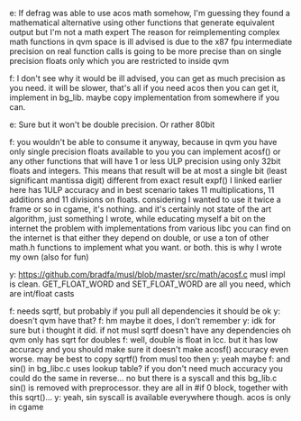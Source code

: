 e: If defrag was able to use acos math somehow, I'm guessing they found a mathematical alternative using other functions that generate equivalent output but I'm not a math expert
The reason for reimplementing complex math functions in qvm space is ill advised is due to the x87 fpu intermediate precision on real function calls is going to be more precise than on single precision floats only which you are restricted to inside qvm

f: I don't see why it would be ill advised, you can get as much precision as you need. it will be slower, that's all
if you need acos then you can get it, implement in bg_lib. maybe copy implementation from somewhere if you can.

e: Sure but it won't be double precision. Or rather 80bit

f: you wouldn't be able to consume it anyway, because in qvm you have only single precision floats available to you
you can implement acosf() or any other functions that will have 1 or less ULP precision using only 32bit floats and integers.
This means that result will be at most a single bit (least significant mantissa digit) different from exact result
expf() I linked earlier here has 1ULP accuracy
and in best scenario takes 11 multiplications, 11 additions and 11 divisions on floats. considering I wanted to use it twice a frame or so in cgame, it's nothing.
and it's certainly not state of the art algorithm, just something I wrote, while educating myself a bit on the internet
the problem with implementations from various libc you can find on the internet is that either they depend on double,
or use a ton of other math.h functions to implement what you want. or both. this is why I wrote my own (also for fun)

y: https://github.com/bradfa/musl/blob/master/src/math/acosf.c
musl impl is clean. GET_FLOAT_WORD and SET_FLOAT_WORD are all you need, which are int/float casts

f: needs sqrtf, but probably if you pull all dependencies it should be ok
y: doesn't qvm have that?
f: hm maybe it does, I don't remember
y: idk for sure but i thought it did. if not musl sqrtf doesn't have any dependencies
oh qvm only has sqrt for doubles
f: well, double is float in lcc. but it has low accuracy and you should make sure it doesn't make acosf() accuracy even worse.
may be best to copy sqrtf() from musl too then
y: yeah maybe
f: and sin() in bg_libc.c uses lookup table? if you don't need much accuracy you could do the same in reverse...
no but there is a syscall and this bg_lib.c sin() is removed with preprocessor. they are all in #if 0 block, together with this sqrt()...
y: yeah, sin syscall is available everywhere though. acos is only in cgame
